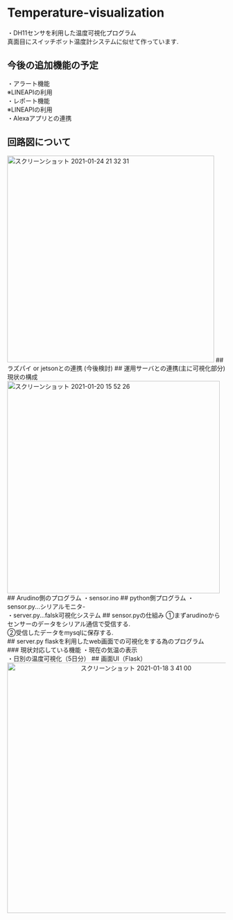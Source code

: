 # Temperature-visualization
・DH11センサを利用した温度可視化プログラム<br>
真面目にスイッチボット温度計システムに似せて作っています.<br>
## 今後の追加機能の予定
・アラート機能<br>
※LINEAPIの利用<br>
・レポート機能<br>
※LINEAPIの利用<br>
・Alexaアプリとの連携<br>
## 回路図について
<img width="477" alt="スクリーンショット 2021-01-24 21 32 31" src="https://user-images.githubusercontent.com/45090872/105630312-cbf18400-5e8b-11eb-9a75-196ffc5915ad.png">
## ラズパイ or jetsonとの連携
(今後検討)
## 運用サーバとの連携(主に可視化部分)
現状の構成<br>
<img width="490" alt="スクリーンショット 2021-01-20 15 52 26" src="https://user-images.githubusercontent.com/45090872/105137974-92411600-5b37-11eb-83d3-caa25fb626fe.png">
## Arudino側のプログラム
・sensor.ino
## python側プログラム
・sensor.py...シリアルモニタ-<br>
・server.py...falsk可視化システム
## sensor.pyの仕組み
①まずarudinoからセンサーのデータをシリアル通信で受信する.<br>
②受信したデータをmysqlに保存する.<br>
## server.py
flaskを利用したweb画面での可視化をする為のプログラム<br>
### 現状対応している機能
・現在の気温の表示<br>
・日別の温度可視化（5日分）
## 画面UI（Flask）
<center>
<img width="578" alt="スクリーンショット 2021-01-18 3 41 00" src="https://user-images.githubusercontent.com/45090872/104852546-fd73c800-593e-11eb-833a-a9056c66e775.png">
</center>






